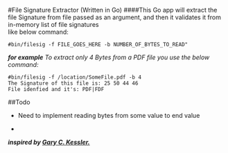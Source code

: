 #File Signature Extractor (Written in Go)
####This Go app will extract the file Signature from file passed as an argument, and then it validates it from in-memory list of file signatures  
like below command:
```
#bin/filesig -f FILE_GOES_HERE -b NUMBER_OF_BYTES_TO_READ"
```
***for example***
*To extract only 4 Bytes from a PDF file you use the below command:*

```
#bin/filesig -f /location/SomeFile.pdf -b 4
The Signature of this file is: 25 50 44 46
File idenfied and it's: PDF|FDF
```


##Todo

* Need to implement reading bytes from some value to end value

-
***inspired by [Gary C. Kessler.](http://www.garykessler.net/library/file_sigs.html)***
